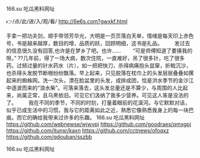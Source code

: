
166.su 吃瓜黑料网址




👉/点/此/进/入/观/看/ http://6e6s.com?gwxkf.html




手拿一把功夫剑，顺手带领芳华光，大明是一页页落白天单，情绪是每天印上赤色号，书是越来越厚，数目的增，品质的跃，回顾明细，这书是礼品。
　　发过去的信息很久没有回答,也许是在梦乡了吧。也许......
　　“可是师傅知道了要揍我的呀。”
??几年前，得了一场大病，数次住院，一直难好，吊了很多针，吃了很多药。过频过量的针水药水（片），如一把把快刀，杀得病痛抱头鼠窜，折戟沉沙，也杀得头发脱节断根纷纷飘落。早上起来，只见脱落在枕巾上的头发层层叠叠如摞起来的蜘蛛网。洗一次头，漂在脸盆里的头发，成排成团，恰是洪水季节的金沙江中逐波而来的“浪水柴”。可落来落去，这头发总量还是不算少，与周围的人比起来，尚属正常，且乌黑依旧。可见它们汲纳了我多少营养。可见这人笨是没法的了。
　　我在不同的季节，不同的时刻，打量着眼前的花溪河。与它默默对话，似乎已成生活中的习惯。我与它的距离如此之近，熟悉它像熟悉我身上的每一块巴痕。而它的确给我带来过许多的乐趣。
166.su 吃瓜黑料网址 https://github.com/webnewse/wjwvpj
https://github.com/goodraes/qmxgpj
https://github.com/itunsr/kaxn
https://github.com/cctnews/ofoqxz
https://github.com/qdouban/sszbb





166.su 吃瓜黑料网址
